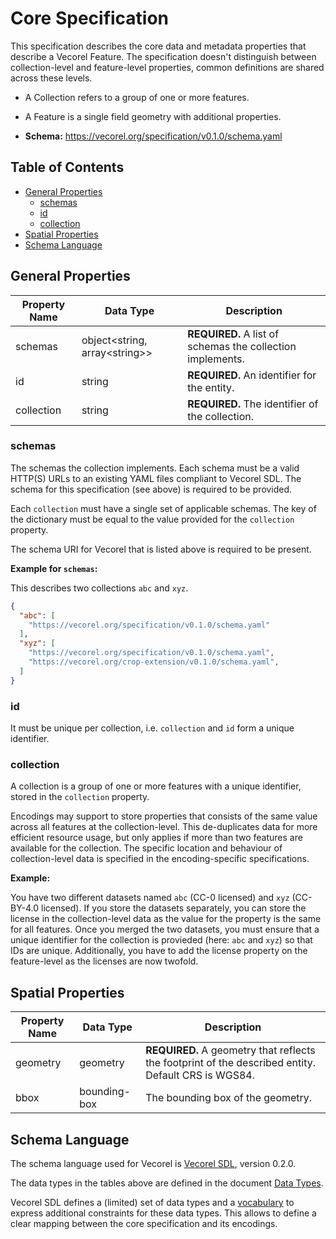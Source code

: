 # Core Specification <!-- omit in toc -->

This specification describes the core data and metadata properties that describe a Vecorel Feature.
The specification doesn't distinguish between collection-level and feature-level properties,
common definitions are shared across these levels.

- A Collection refers to a group of one or more features.
- A Feature is a single field geometry with additional properties.

- **Schema:** <https://vecorel.org/specification/v0.1.0/schema.yaml>

## Table of Contents <!-- omit in toc -->

- [General Properties](#general-properties)
  - [schemas](#schemas)
  - [id](#id)
  - [collection](#collection)
- [Spatial Properties](#spatial-properties)
- [Schema Language](#schema-language)

## General Properties

| Property Name | Data Type                       | Description |
| ------------- | ------------------------------- | ----------- |
| schemas       | object\<string, array\<string>> | **REQUIRED.** A list of schemas the collection implements. |
| id            | string                          | **REQUIRED.** An identifier for the entity. |
| collection    | string                          | **REQUIRED.** The identifier of the collection. |

### schemas

The schemas the collection implements.
Each schema must be a valid HTTP(S) URLs to an existing YAML files compliant to Vecorel SDL.
The schema for this specification (see above) is required to be provided.

Each `collection` must have a single set of applicable schemas.
The key of the dictionary must be equal to the value provided for the `collection` property.

The schema URI for Vecorel that is listed above is required to be present.

**Example for `schemas`:**

This describes two collections `abc` and `xyz`.

```json
{
  "abc": [
    "https://vecorel.org/specification/v0.1.0/schema.yaml"
  ],
  "xyz": [
    "https://vecorel.org/specification/v0.1.0/schema.yaml",
    "https://vecorel.org/crop-extension/v0.1.0/schema.yaml",
  ]
}
```

### id

It must be unique per collection, i.e. `collection` and `id` form a unique identifier.

### collection

A collection is a group of one or more features with a unique identifier, stored in the `collection` property.

Encodings may support to store properties that consists of the same value across all features at the collection-level.
This de-duplicates data for more efficient resource usage, but only applies if more than two features are available for the collection.
The specific location and behaviour of collection-level data is specified in the encoding-specific specifications.

**Example:**

You have two different datasets named `abc` (CC-0 licensed) and `xyz` (CC-BY-4.0 licensed).
If you store the datasets separately, you can store the license in the collection-level data
as the value for the property is the same for all features.
Once you merged the two datasets, you must ensure that a unique identifier for the collection is provieded
(here: `abc` and `xyz`) so that IDs are unique.
Additionally, you have to add the license property on the feature-level as the licenses are now twofold.

## Spatial Properties

| Property Name | Data Type    | Description |
| ------------- | ------------ | ----------- |
| geometry      | geometry     | **REQUIRED.** A geometry that reflects the footprint of the described entity. Default CRS is WGS84. |
| bbox          | bounding-box | The bounding box of the geometry. |

## Schema Language

The schema language used for Vecorel is [Vecorel SDL](https://github.com/vecorel/sdl), version 0.2.0.

The data types in the tables above are defined in the document
[Data Types](https://github.com/vecorel/sdl/blob/v0.2.0/datatypes.md).

Vecorel SDL defines a (limited) set of data types and a
[vocabulary](https://github.com/vecorel/sdl/blob/v0.2.0/README.md#vocabulary)
to express additional constraints for these data types.
This allows to define a clear mapping between the core specification and its encodings.
